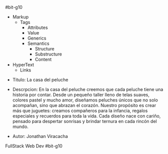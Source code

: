 
#bit-g10

 * Markup
   * Tags
     - Attributes
     - Value
     - Generics
     * Semantics
       - Structure
       - Substructure
       - Content
 * HyperText
   - Links

- Titulo: La casa del peluche

- Descrpcion: En la casa del peluche creemos que cada peluche tiene una historia por contar.
Desde un pequeño taller lleno de telas suaves, colores pastel y mucho amor, diseñamos peluches únicos que no solo acompañan, sino que abrazan el corazón.
Nuestro propósito es crear más que juguetes: creamos compañeros para la infancia, regalos especiales y recuerdos para toda la vida.
Cada diseño nace con cariño, pensado para despertar sonrisas y brindar ternura en cada rincón del mundo.

- Autor: Jonathan Viracacha
  
FullStack Web Dev
#bit-g10

